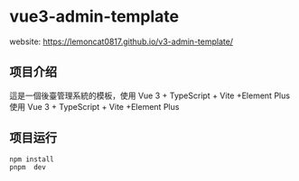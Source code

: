 # vue3-admin-template
website: https://lemoncat0817.github.io/v3-admin-template/
## 项目介绍

這是一個後臺管理系統的模板，使用 Vue 3 + TypeScript + Vite +Element Plus
使用 Vue 3 + TypeScript + Vite +Element Plus

## 项目运行

```
npm install
pnpm  dev
```
